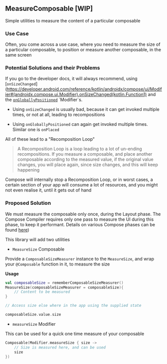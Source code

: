 ## MeasureComposable [WIP]

Simple utilities to measure the content of a particular composable


### Use Case

Often, you come across a use case, where you need to measure the size of a particular composable,
to position or measure another composable, in the same screen

### Potential Solutions and their Problems

If you go to the developer docs, it will always recommend, using [`onSizeChanged`](https://developer.android.com/reference/kotlin/androidx/compose/ui/Modifier#(androidx.compose.ui.Modifier).onSizeChanged(kotlin.Function1)
and the [`onGloballyPositioned`](https://developer.android.com/reference/kotlin/androidx/compose/ui/Modifier#(androidx.compose.ui.Modifier).onGloballyPositioned(kotlin.Function1)) `Modifier`s.

- Using `onSizeChanged` is usually bad, because it can get invoked multiple times, or not at all, leading to recompositions

- Using `onGloballyPositioned` can again get invoked multiple times. Similar one is `onPlaced`

All of these lead to a "Recomposition Loop"

> A Recomposition Loop is a loop leading to a lot of un-ending recompositions. If you measure a composable, and place another composable according to the measured value, if the original value changes, you will place again, since size changes, and this will keep happening

Compose will internally stop a Recomposition Loop, or in worst cases, a certain section of your app will consume a lot of resources, and you might not even realise it, until it gets out of hand


### Proposed Solution

We must measure the composable only once, during the Layout phase. The Compose Compiler requires only one pass to measure the UI
during this phase, to keep it performant. Details on various Compose phases can be found [here](https://developer.android.com/develop/ui/compose/phases))


This library will add two utilities

- `MeasureSize` Composable

Provide a `ComposableSizeMeasurer` instance to the `MeasureSize`,
and wrap your `@Composable` function in it, to measure the size

**Usage**

```kotlin
val composableSize = rememberComposableSizeMeasurer()
MeasureSize(composableSizeMeasurer = composableSize){
    // Content to be measured
}

// Access size else where in the app using the supplied state

composableSize.value.size
```


- `measureSize` Modifier

This can be used for a quick one time measure of your composable

```kotlin
Composable(Modifier.measureSize { size ->
    // Size is measured here, and can be used
    size
})
```